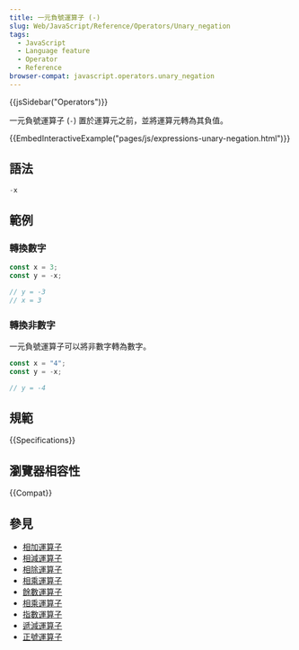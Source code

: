 ```yaml
---
title: 一元負號運算子 (-)
slug: Web/JavaScript/Reference/Operators/Unary_negation
tags:
  - JavaScript
  - Language feature
  - Operator
  - Reference
browser-compat: javascript.operators.unary_negation
---
```

{{jsSidebar("Operators")}}

一元負號運算子 (`-`) 置於運算元之前，並將運算元轉為其負值。

{{EmbedInteractiveExample("pages/js/expressions-unary-negation.html")}}

## 語法

```js
-x
```

## 範例

### 轉換數字

```js
const x = 3;
const y = -x;

// y = -3
// x = 3
```

### 轉換非數字

一元負號運算子可以將非數字轉為數字。

```js
const x = "4";
const y = -x;

// y = -4
```

## 規範

{{Specifications}}

## 瀏覽器相容性

{{Compat}}

## 參見

- [相加運算子](/zh-TW/docs/Web/JavaScript/Reference/Operators/Addition)
- [相減運算子](/zh-TW/docs/Web/JavaScript/Reference/Operators/Subtraction)
- [相除運算子](/zh-TW/docs/Web/JavaScript/Reference/Operators/Division)
- [相乘運算子](/zh-TW/docs/Web/JavaScript/Reference/Operators/Multiplication)
- [餘數運算子](/zh-TW/docs/Web/JavaScript/Reference/Operators/Remainder)
- [相乘運算子](/zh-TW/docs/Web/JavaScript/Reference/Operators/Multiplication)
- [指數運算子](/zh-TW/docs/Web/JavaScript/Reference/Operators/Exponentiation)
- [遞減運算子](/zh-TW/docs/Web/JavaScript/Reference/Operators/Decrement)
- [正號運算子](/zh-TW/docs/Web/JavaScript/Reference/Operators/Unary_plus)
